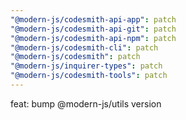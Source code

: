 ```yaml
---
"@modern-js/codesmith-api-app": patch
"@modern-js/codesmith-api-git": patch
"@modern-js/codesmith-api-npm": patch
"@modern-js/codesmith-cli": patch
"@modern-js/codesmith": patch
"@modern-js/inquirer-types": patch
"@modern-js/codesmith-tools": patch
---
```


feat: bump @modern-js/utils version
